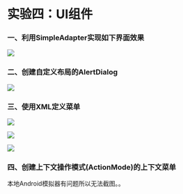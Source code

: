 # 实验四：UI组件

### 一、利用SimpleAdapter实现如下界面效果

![](https://github.com/Augustwuli/Lab4-AndroidWork/blob/master/image/p11.png)

### 二、创建自定义布局的AlertDialog

![](https://github.com/Augustwuli/Lab4-AndroidWork/blob/master/image/p21.png)

### 三、使用XML定义菜单

![](https://github.com/Augustwuli/Lab4-AndroidWork/blob/master/image/p31.png)



![](https://github.com/Augustwuli/Lab4-AndroidWork/blob/master/image/p32.png)



![](https://github.com/Augustwuli/Lab4-AndroidWork/blob/master/image/p33.png)

### 四、创建上下文操作模式(ActionMode)的上下文菜单



本地Android模拟器有问题所以无法截图。。
